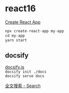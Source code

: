 # react16

[Create React App](https://zh-hant.reactjs.org/docs/create-a-new-react-app.html)

```js
npx create-react-app my-app
cd my-app
yarn start
```

## docsify

[docsify.js](https://docsify.js.org/#/zh-cn/quickstart)  
`docsify init ./docs`  
`docsify serve docs`

[全文搜索 - Search](https://docsify.js.org/#/zh-cn/plugins?id=全文搜索-search)

